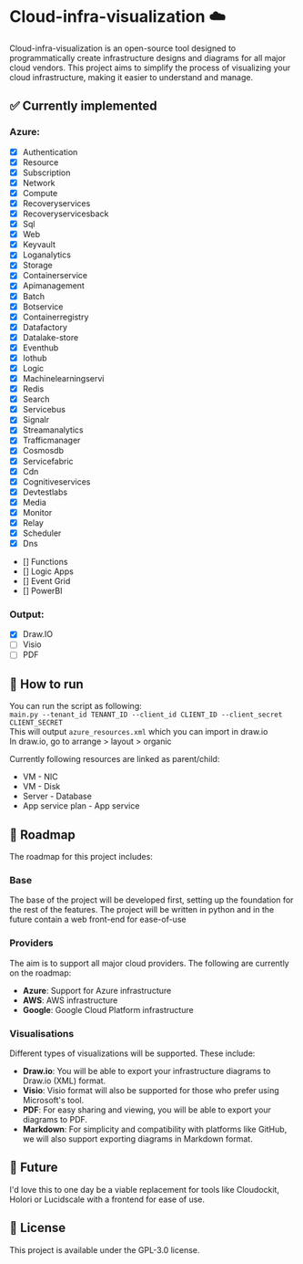# Cloud-infra-visualization :cloud:

Cloud-infra-visualization is an open-source tool designed to programmatically create infrastructure designs and diagrams for all major cloud vendors. This project aims to simplify the process of visualizing your cloud infrastructure, making it easier to understand and manage.

## :white_check_mark: Currently implemented

### Azure:
- [x] Authentication
- [x] Resource
- [x] Subscription
- [x] Network
- [x] Compute
- [x] Recoveryservices
- [x] Recoveryservicesback
- [x] Sql
- [x] Web
- [x] Keyvault
- [x] Loganalytics
- [x] Storage
- [x] Containerservice
- [x] Apimanagement
- [x] Batch
- [x] Botservice
- [x] Containerregistry
- [x] Datafactory
- [x] Datalake-store
- [x] Eventhub
- [x] Iothub
- [x] Logic
- [x] Machinelearningservi
- [x] Redis
- [x] Search
- [x] Servicebus
- [x] Signalr
- [x] Streamanalytics
- [x] Trafficmanager
- [x] Cosmosdb
- [x] Servicefabric
- [x] Cdn
- [x] Cognitiveservices
- [x] Devtestlabs
- [x] Media
- [x] Monitor
- [x] Relay
- [x] Scheduler
- [x] Dns
- [] Functions
- [] Logic Apps
- [] Event Grid
- [] PowerBI

### Output:
- [x] Draw.IO
- [ ] Visio
- [ ] PDF

## :rocket: How to run

You can run the script as following:  
`main.py --tenant_id TENANT_ID --client_id CLIENT_ID --client_secret CLIENT_SECRET`  
This will output `azure_resources.xml` which you can import in draw.io  
In draw.io, go to arrange > layout > organic  

Currently following resources are linked as parent/child:

- VM - NIC
- VM - Disk
- Server - Database
- App service plan - App service

## :pushpin: Roadmap

The roadmap for this project includes:

### Base

The base of the project will be developed first, setting up the foundation for the rest of the features.
The project will be written in python and in the future contain a web front-end for ease-of-use

### Providers

The aim is to support all major cloud providers. The following are currently on the roadmap:

- **Azure**: Support for Azure infrastructure
- **AWS**: AWS infrastructure
- **Google**: Google Cloud Platform infrastructure

### Visualisations

Different types of visualizations will be supported. These include:

- **Draw.io**: You will be able to export your infrastructure diagrams to Draw.io (XML) format.
- **Visio**: Visio format will also be supported for those who prefer using Microsoft's tool.
- **PDF**: For easy sharing and viewing, you will be able to export your diagrams to PDF.
- **Markdown**: For simplicity and compatibility with platforms like GitHub, we will also support exporting diagrams in Markdown format.

## :crystal_ball: Future

I'd love this to one day be a viable replacement for tools like Cloudockit, Holori or Lucidscale with a frontend for ease of use.

## :page_with_curl: License

This project is available under the GPL-3.0 license.
